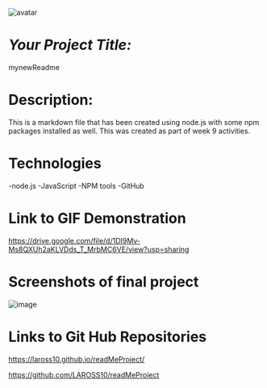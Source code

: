 ![avatar](https://avatars1.githubusercontent.com/u/57839089?v=4 "avatar") 

# *Your Project Title:*
mynewReadme 

# Description: 

 This is a markdown file that has been created using node.js with some npm packages installed as well. This was created as part of week 9 activities.


# Technologies
-node.js
-JavaScript
-NPM tools
-GitHub

# Link to GIF Demonstration

https://drive.google.com/file/d/1DI9Mv-Ms8QXUh2aKLVDds_T_MrbMC6VE/view?usp=sharing



# Screenshots of final project
![image](https://user-images.githubusercontent.com/57839089/75410406-74484280-58e1-11ea-8cf4-8d77a2cda791.png)

# Links to Git Hub Repositories
https://laross10.github.io/readMeProject/

https://github.com/LAROSS10/readMeProject




